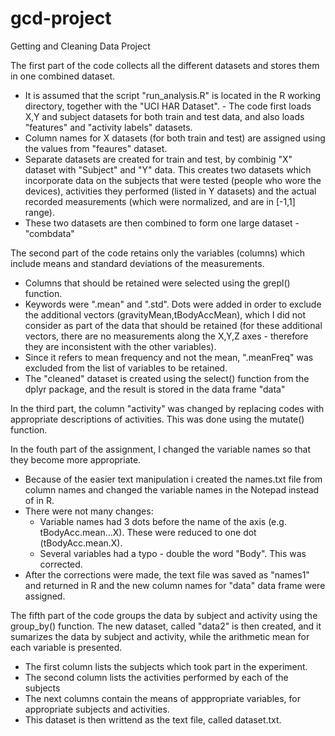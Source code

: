# gcd-project
Getting and Cleaning Data Project

The first part of the code collects all the different datasets and stores them in one combined dataset. 
 - It is assumed that the script "run_analysis.R" is located in the R working directory, together with the "UCI HAR Dataset".  - The code first loads X,Y and subject datasets for both train and test data, and also loads "features" and "activity labels" datasets.
 - Column names for X datasets (for both train and test) are assigned using the values from "feaures" dataset.
 - Separate datasets are created for train and test, by combinig "X" dataset with "Subject" and "Y" data. This creates two datasets which incorporate data on the subjects that were tested (people who wore the devices), activities they performed (listed in Y datasets) and the actual recorded measurements (which were normalized, and are in [-1,1] range).
 - These two datasets are then combined to form one large dataset - "combdata"

The second part of the code retains only the variables (columns) which include means and standard deviations of the measurements.
 - Columns that should be retained were selected using the grepl() function.
 - Keywords were ".mean" and ".std". Dots were added in order to exclude the additional vectors (gravityMean,tBodyAccMean), which I did not consider as part of the data that should be retained (for these additional vectors, there are no measurements along the X,Y,Z axes - therefore they are inconsistent with the other variables).
 - Since it refers to mean frequency and not the mean, ".meanFreq" was excluded from the list of variables to be retained.
 - The "cleaned" dataset is created using the select() function from the dplyr package, and the result is stored in the data frame "data"
 
In the third part, the column "activity" was changed by replacing codes with appropriate descriptions of activities. This was done using the mutate() function.

In the fouth part of the assignment, I changed the variable names so that they become more appropriate.
 - Because of the easier text manipulation i created the names.txt file from column names and changed the variable names in the Notepad instead of in R.
 - There were not many changes: 
     * Variable names had 3 dots before the name of the axis (e.g. tBodyAcc.mean...X). These were reduced to one dot (tBodyAcc.mean.X).
     * Several variables had a typo - double the word "Body". This was corrected.
 - After the corrections were made, the text file was saved as "names1" and returned in R and the new column names for "data" data frame were assigned.

The fifth part of the code groups the data by subject and activity using the group_by() function. The new dataset, called "data2" is then created, and it sumarizes the data by subject and activity, while the arithmetic mean for each variable is presented. 
 - The first column lists the subjects which took part in the experiment.
 - The second column lists the activities performed by each of the subjects
 - The next columns contain the means of apppropriate variables, for appropriate subjects and activities.
 - This dataset is then writtend as the text file, called dataset.txt.


